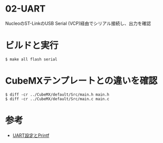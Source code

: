 # 02-UART

NucleoのST-LinkのUSB Serial (VCP)経由でシリアル接続し、出力を確認

# ビルドと実行

	$ make all flash serial

# CubeMXテンプレートとの違いを確認

	$ diff -cr ../CubeMX/default/Src/main.h main.h
	$ diff -cr ../CubeMX/default/Src/main.c main.c

# 参考

* [UART設定とPrintf](http://meerstern.seesaa.net/article/441845169.html)

